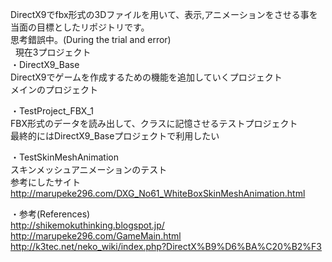 ﻿DirectX9でfbx形式の3Dファイルを用いて、表示,アニメーションをさせる事を当面の目標としたリポジトリです。  
思考錯誤中。(During the trial and error)  
  
現在3プロジェクト  
・DirectX9_Base  
DirectX9でゲームを作成するための機能を追加していくプロジェクト  
メインのプロジェクト  
  
・TestProject_FBX_1  
FBX形式のデータを読み出して、クラスに記憶させるテストプロジェクト  
最終的にはDirectX9_Baseプロジェクトで利用したい  
  
・TestSkinMeshAnimation  
スキンメッシュアニメーションのテスト　  
参考にしたサイト  
http://marupeke296.com/DXG_No61_WhiteBoxSkinMeshAnimation.html  
  
  
・参考(References)  
http://shikemokuthinking.blogspot.jp/  
http://marupeke296.com/GameMain.html  
http://k3tec.net/neko_wiki/index.php?DirectX%B9%D6%BA%C20%B2%F3   






